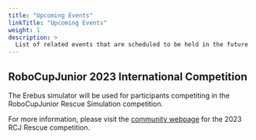 ```yaml
---
title: "Upcoming Events"
linkTitle: "Upcoming Events"
weight: 1
description: >
  List of related events that are scheduled to be held in the future
---
```


## RoboCupJunior 2023 International Competition

The Erebus simulator will be used for participants competiting in the RoboCupJunior Rescue Simulation competition. 

For more information, please visit the [community webpage](https://rescue.rcj.cloud/events/2023/robocup2023/simulation) for the 2023 RCJ Rescue competition. 
